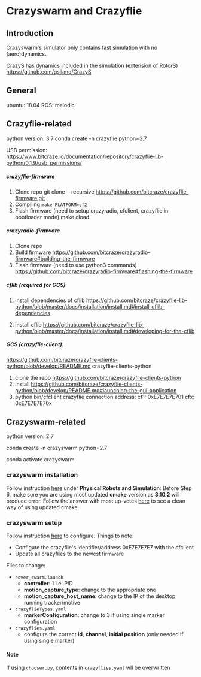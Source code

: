 # Crazyswarm and Crazyflie

## Introduction

Crazyswarm's simulator only contains fast simulation with no (aero)dynamics.

CrazyS has dynamics included in the simulation (extension of RotorS) https://github.com/gsilano/CrazyS

## General
ubuntu: 18.04
ROS: melodic

## Crazyflie-related
python version: 3.7
conda create -n crazyflie python=3.7

USB permission:
https://www.bitcraze.io/documentation/repository/crazyflie-lib-python/0.1.9/usb_permissions/

##### crazyflie-firmware
1. Clone repo git clone --recursive https://github.com/bitcraze/crazyflie-firmware.git
2. Compiling `make PLATFORM=cf2`
3. Flash firmware (need to setup crazyradio, cfclient, crazyflie in bootloader mode) make cload


##### crazyradio-firmware
1. Clone repo
2. Build firmware https://github.com/bitcraze/crazyradio-firmware#building-the-firmware
3. Flash firmware (need to use python3 commands) https://github.com/bitcraze/crazyradio-firmware#flashing-the-firmware


##### cflib (required for GCS)
1. install dependencies of cflib https://github.com/bitcraze/crazyflie-lib-python/blob/master/docs/installation/install.md#install-cflib-dependencies

2. install cflib https://github.com/bitcraze/crazyflie-lib-python/blob/master/docs/installation/install.md#developing-for-the-cflib

##### GCS (crazyflie-client): 
https://github.com/bitcraze/crazyflie-clients-python/blob/develop/README.md
crazyflie-clients-python
1. clone the repo https://github.com/bitcraze/crazyflie-clients-python
2. install https://github.com/bitcraze/crazyflie-clients-python/blob/develop/README.md#launching-the-gui-application
3. python bin/cfclient
crazyflie connection address:
cf1: 0xE7E7E7E701
cfx: 0xE7E7E7E70x

## Crazyswarm-related
python version: 2.7

conda create -n crazyswarm python=2.7

conda activate crazyswarm

### crazyswarm installation
Follow instruction [here](https://crazyswarm.readthedocs.io/en/latest/installation.html) under **Physical Robots and Simulation**: 
Before Step 6, make sure you are using most updated **cmake** version as **3.10.2** will produce error.
Follow the answer with most up-votes [here](https://answers.ros.org/question/293119/how-can-i-updateremove-cmake-without-partially-deleting-my-ros-distribution/) to see a clean way of using updated cmake.

### crazyswarm setup
Follow instruction [here](https://crazyswarm.readthedocs.io/en/latest/configuration.html) to configure.
Things to note:
- Configure the crazyflie's identifier/address 0xE7E7E7E7<X> with the cfclient
- Update all crazyflies to the newest firmware
  
Files to change:
- `hover_swarm.launch`
   - **controller**: 1 i.e. PID
   - **motion_capture_type**: change to the appropriate one
   - **motion_capture_host_name**: change to the IP of the desktop running tracker/motive
- `crazyflieTypes.yaml`
  - **markerConfiguration**: change to 3 if using single marker configuration
- `crazyflies.yaml`
  - configure the correct **id**, **channel**, **initial position** (only needed if using single marker)

#### Note
If using `chooser.py`, contents in `crazyflies.yaml` wll be overwritten
